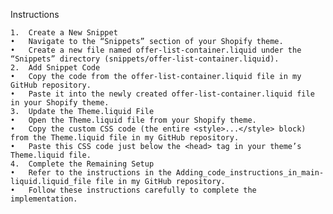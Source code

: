 Instructions

	1.	Create a New Snippet
	•	Navigate to the “Snippets” section of your Shopify theme.
	•	Create a new file named offer-list-container.liquid under the “Snippets” directory (snippets/offer-list-container.liquid).
	2.	Add Snippet Code
	•	Copy the code from the offer-list-container.liquid file in my GitHub repository.
	•	Paste it into the newly created offer-list-container.liquid file in your Shopify theme.
	3.	Update the Theme.liquid File
	•	Open the Theme.liquid file from your Shopify theme.
	•	Copy the custom CSS code (the entire <style>...</style> block) from the Theme.liquid file in my GitHub repository.
	•	Paste this CSS code just below the <head> tag in your theme’s Theme.liquid file.
	4.	Complete the Remaining Setup
	•	Refer to the instructions in the Adding_code_instructions_in_main-liquid.liquid_file file in my GitHub repository.
	•	Follow these instructions carefully to complete the implementation.

